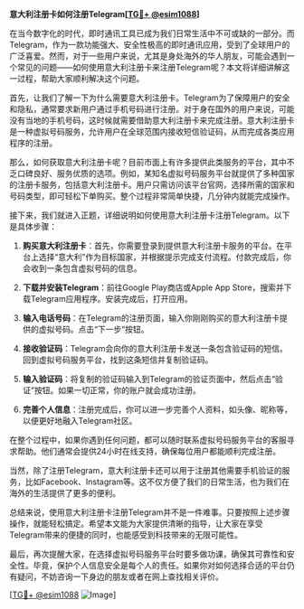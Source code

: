 **意大利注册卡如何注册Telegram[[TG💪+ @esim1088](https://t.me/s/esim1088)]**

在当今数字化的时代，即时通讯工具已成为我们日常生活中不可或缺的一部分。而Telegram，作为一款功能强大、安全性极高的即时通讯应用，受到了全球用户的广泛喜爱。然而，对于一些用户来说，尤其是身处海外的华人朋友，可能会遇到一个常见的问题——如何使用意大利注册卡来注册Telegram呢？本文将详细讲解这一过程，帮助大家顺利解决这个问题。

首先，让我们了解一下为什么需要意大利注册卡。Telegram为了保障用户的安全和隐私，通常要求新用户通过手机号码进行注册。对于身在国外的用户来说，可能没有当地的手机号码，这时候就需要借助意大利注册卡来完成注册。意大利注册卡是一种虚拟号码服务，允许用户在全球范围内接收短信验证码，从而完成各类应用程序的注册。

那么，如何获取意大利注册卡呢？目前市面上有许多提供此类服务的平台，其中不乏口碑良好、服务优质的选项。例如，某知名虚拟号码服务平台就提供了多种国家的注册卡服务，包括意大利注册卡。用户只需访问该平台官网，选择所需的国家和号码类型，即可轻松下单购买。整个过程非常简单快捷，几分钟内就能完成操作。

接下来，我们就进入正题，详细说明如何使用意大利注册卡注册Telegram。以下是具体步骤：

1. **购买意大利注册卡**：首先，你需要登录到提供意大利注册卡服务的平台。在平台上选择“意大利”作为目标国家，并根据提示完成支付流程。付款完成后，你会收到一条包含虚拟号码的信息。

2. **下载并安装Telegram**：前往Google Play商店或Apple App Store，搜索并下载Telegram应用程序。安装完成后，打开应用。

3. **输入电话号码**：在Telegram的注册页面，输入你刚刚购买的意大利注册卡提供的虚拟号码。点击“下一步”按钮。

4. **接收验证码**：Telegram会向你的意大利注册卡发送一条包含验证码的短信。回到虚拟号码服务平台，找到这条短信并复制验证码。

5. **输入验证码**：将复制的验证码输入到Telegram的验证页面中，然后点击“验证”按钮。如果一切正常，你的账户就会成功注册。

6. **完善个人信息**：注册完成后，你可以进一步完善个人资料，如头像、昵称等，以便更好地融入Telegram社区。

在整个过程中，如果你遇到任何问题，都可以随时联系虚拟号码服务平台的客服寻求帮助。他们通常会提供24小时在线支持，确保每位用户都能顺利完成注册。

当然，除了注册Telegram，意大利注册卡还可以用于注册其他需要手机验证的服务，比如Facebook、Instagram等。这不仅方便了我们的日常生活，也为我们在海外的生活提供了更多的便利。

总结来说，使用意大利注册卡注册Telegram并不是一件难事。只要按照上述步骤操作，就能轻松搞定。希望本文能为大家提供清晰的指导，让大家在享受Telegram带来的便捷的同时，也能感受到科技带来的无限可能性。

最后，再次提醒大家，在选择虚拟号码服务平台时要多做功课，确保其可靠性和安全性。毕竟，保护个人信息安全是每个人的责任。如果你对如何选择合适的平台仍有疑问，不妨咨询一下身边的朋友或者在网上查找相关评价。

[[TG💪+ @esim1088](https://t.me/s/esim1088) ![Image](https://i.postimg.cc/4NQfJmqS/Snipaste-2025-05-13-00-14-12.png)]